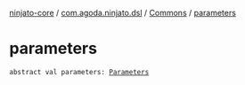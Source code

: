 [ninjato-core](../../index.md) / [com.agoda.ninjato.dsl](../index.md) / [Commons](index.md) / [parameters](./parameters.md)

# parameters

`abstract val parameters: `[`Parameters`](../../com.agoda.ninjato.http/-parameters/index.md)